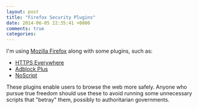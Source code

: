 ```yaml
---
layout: post
title: "Firefox Security Plugins"
date: 2014-06-05 22:35:41 +0800
comments: true
categories: 
---
```


I'm using [Mozilla Firefox][firefox] along with some plugins, such as:

- [HTTPS Everywhere][HTTPSEverywhere]
- [Adblock Plus][ABP]
- [NoScript][]

These plugins enable users to browse the web more safely.  Anyone who
pursue true freedom should use these to avoid running some unnecessary
scripts that "betray" them, possibly to authoritarian governments.

[firefox]: https://www.mozilla.org/en-US/firefox/new/ "Mozilla Firefox"

[HTTPSEverywhere]: https://www.eff.org/https-everywhere/rulesets "HTTPS Everywhere"

[ABP]: https://adblockplus.org/ "Adblock Plus"

[NoScript]: http://noscript.net/ "NoScript"

<!-- vim:se tw=70: -->

